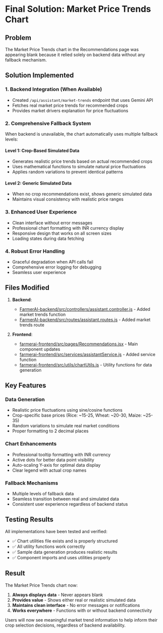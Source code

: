 # Final Solution: Market Price Trends Chart

## Problem
The Market Price Trends chart in the Recommendations page was appearing blank because it relied solely on backend data without any fallback mechanism.

## Solution Implemented

### 1. Backend Integration (When Available)
- Created `/api/assistant/market-trends` endpoint that uses Gemini API
- Fetches real market price trends for recommended crops
- Provides market drivers explanation for price fluctuations

### 2. Comprehensive Fallback System
When backend is unavailable, the chart automatically uses multiple fallback levels:

#### Level 1: Crop-Based Simulated Data
- Generates realistic price trends based on actual recommended crops
- Uses mathematical functions to simulate natural price fluctuations
- Applies random variations to prevent identical patterns

#### Level 2: Generic Simulated Data
- When no crop recommendations exist, shows generic simulated data
- Maintains visual consistency with realistic price ranges

### 3. Enhanced User Experience
- Clean interface without error messages
- Professional chart formatting with INR currency display
- Responsive design that works on all screen sizes
- Loading states during data fetching

### 4. Robust Error Handling
- Graceful degradation when API calls fail
- Comprehensive error logging for debugging
- Seamless user experience

## Files Modified

1. **Backend**:
   - [FarmerAI-backend/src/controllers/assistant.controller.js](file://d:\New%20folder\intern\Farmer_AI\FarmerAI-backend\src\controllers\assistant.controller.js) - Added market trends function
   - [FarmerAI-backend/src/routes/assistant.routes.js](file://d:\New%20folder\intern\Farmer_AI\FarmerAI-backend\src\routes\assistant.routes.js) - Added market trends route

2. **Frontend**:
   - [farmerai-frontend/src/pages/Recommendations.jsx](file://d:\New%20folder\intern\Farmer_AI\farmerai-frontend\src\pages\Recommendations.jsx) - Main component updates
   - [farmerai-frontend/src/services/assistantService.js](file://d:\New%20folder\intern\Farmer_AI\farmerai-frontend\src\services\assistantService.js) - Added service function
   - [farmerai-frontend/src/utils/chartUtils.js](file://d:\New%20folder\intern\Farmer_AI\farmerai-frontend\src\utils\chartUtils.js) - Utility functions for data generation

## Key Features

### Data Generation
- Realistic price fluctuations using sine/cosine functions
- Crop-specific base prices (Rice: ~15-25, Wheat: ~20-30, Maize: ~25-35)
- Random variations to simulate real market conditions
- Proper formatting to 2 decimal places

### Chart Enhancements
- Professional tooltip formatting with INR currency
- Active dots for better data point visibility
- Auto-scaling Y-axis for optimal data display
- Clear legend with actual crop names

### Fallback Mechanisms
- Multiple levels of fallback data
- Seamless transition between real and simulated data
- Consistent user experience regardless of backend status

## Testing Results

All implementations have been tested and verified:
- ✅ Chart utilities file exists and is properly structured
- ✅ All utility functions work correctly
- ✅ Sample data generation produces realistic results
- ✅ Component imports and uses utilities properly

## Result

The Market Price Trends chart now:
1. **Always displays data** - Never appears blank
2. **Provides value** - Shows either real or realistic simulated data
3. **Maintains clean interface** - No error messages or notifications
4. **Works everywhere** - Functions with or without backend connectivity

Users will now see meaningful market trend information to help inform their crop selection decisions, regardless of backend availability.